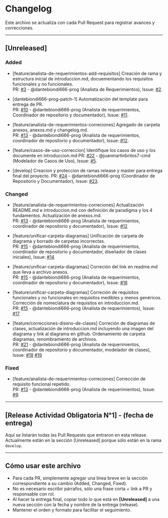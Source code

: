 # Changelog

Este archivo se actualiza con cada Pull Request para registrar avances y correcciones.

---

## [Unreleased]

### Added
- [feature/analista-de-requerimientos-add-requisitos] Creación de rama y estructura inicial de introduccion.md, docuementando los requisitos funcionales y no funcionales.  
  PR: [#3](https://github.com/facundohernanrodriguez/UCES-DOO-Grupo1/pull/3) - @dantebiondi666-prog (Analista de Requerimientos), Issue: [#2](https://github.com/facundohernanrodriguez/UCES-DOO-Grupo1/issues/2).

- [dantebiondi666-prog-patch-1] Automatización del template para entrega de PR.  
  PR: [#10](https://github.com/facundohernanrodriguez/UCES-DOO-Grupo1/pull/10) - @dantebiondi666-prog (Analista de requerimientos, Coordinador de repositorio y documentador), Issue: [#11](https://github.com/facundohernanrodriguez/UCES-DOO-Grupo1/issues/11).

- [feature/analista-de-requerimientos-correciones] Agregado de carpeta anexos, anexos.md y changelog.md.  
  PR: [#13](https://github.com/facundohernanrodriguez/UCES-DOO-Grupo1/pull/13) - @dantebiondi666-prog (Analista de requerimientos, coordinador de repositorio y documentador), Issue: [#12](https://github.com/facundohernanrodriguez/UCES-DOO-Grupo1/issues/12).

- [feature/casos-de-uso-correccion] Identifique los casos de uso y los documente en introduccion.md
  PR: [#22](https://github.com/dantebiondi666-prog/SistemaProductoraVideos/pull/22) - @juanmartinbritos7-cmd (Modelador de Casos de Uso), Issue: [#5](https://github.com/dantebiondi666-prog/SistemaProductoraVideos/issues/5).

- [develop] Creacion y proteccion de ramas release y master para entrega final del proyecto.
  PR: [#24](https://github.com/dantebiondi666-prog/SistemaProductoraVideos/pull/24) - @dantebiondi666-prog (Coordinador de Repositorio y Documentador), Issue: [#23](https://github.com/dantebiondi666-prog/SistemaProductoraVideos/issues/23).


  

### Changed
- [feature/analista-de-requerimientos-correciones] Actualización README.md e introduccion.md con definición de paradigma y los 4 fundamentos. Actualización de anexos.md.  
  PR: [#13](https://github.com/facundohernanrodriguez/UCES-DOO-Grupo1/pull/13) - @dantebiondi666-prog (Analista de requerimientos, coordinador de repositorio y documentador), Issue: [#12](https://github.com/facundohernanrodriguez/UCES-DOO-Grupo1/issues/12)

- [feature/unificar-carpeta-diagramas] Unificación de carpeta de diagrama y borrado de carpetas incorrectas.  
  PR: [#15](https://github.com/dantebiondi666-prog/SistemaProductoraVideos/pull/15) - @dantebiondi666-prog (Analista de requerimientos, coordinador de repositorio y documentador, diseñador de clases iniciales), Issue: [#14](https://github.com/dantebiondi666-prog/SistemaProductoraVideos/issues/14)

- [feature/unificar-carpeta-diagramas] Correción del link en readme.md que lleva a archivo anexos.  
  PR: [#15](https://github.com/dantebiondi666-prog/SistemaProductoraVideos/pull/15) - @dantebiondi666-prog (Analista de requerimientos, coordinador de repositorio y documentador), Issue: [#16](https://github.com/dantebiondi666-prog/SistemaProductoraVideos/issues/16)

- [feature/unificar-carpeta-diagramas] Correción de requisitos funcionales y no funcionales en requisitos medibles y menos genéricos. Corrección de nomeclatura de requisitos en introduccion.md.  
  PR: [#15](https://github.com/dantebiondi666-prog/SistemaProductoraVideos/pull/15) - @dantebiondi666-prog (Analista de requerimientos), Issue: [#17](https://github.com/dantebiondi666-prog/SistemaProductoraVideos/issues/17)

- [feature/correcciones-diseno-de-clases] Correción de diagramas de clases, actualización de introduccion.md incluyendo una imagen del diagrama y link al diagrama en github. Ordenamiento de carpeta diagramas, renombramiento de archivos.  
  PR: [#21](https://github.com/dantebiondi666-prog/SistemaProductoraVideos/pull/21) - @dantebiondi666-prog (Analista de requerimientos, coordinador de repositorio y documentador, modelador de clases), Issue: [#18](https://github.com/dantebiondi666-prog/SistemaProductoraVideos/issues/18) [#19](https://github.com/dantebiondi666-prog/SistemaProductoraVideos/issues/19)

### Fixed
- [feature/analista-de-requerimientos-correciones] Corrección de requisito funcional repetido.  
  PR: [#13](https://github.com/facundohernanrodriguez/UCES-DOO-Grupo1/pull/13) - @dantebiondi666-prog (Analista de requerimientos), Issue: [#9](https://github.com/facundohernanrodriguez/UCES-DOO-Grupo1/issues/9).

---

## [Release Actividad Obligatoria N°1] - (fecha de entrega)

Aquí se listarán todas las Pull Requests que entraron en esta release.  
Actualmente están en la sección [Unreleased] porque sólo están en la rama `develop`.

---

## Cómo usar este archivo

- Para cada PR, simplemente agregar una línea breve en la sección correspondiente a su cambio (Added, Changed, Fixed).  
- No es necesario escribir párrafos, sólo una frase corta + link a PR y responsable con rol.  
- Al hacer la entrega final, copiar todo lo que está en **[Unreleased]** a una nueva sección con la fecha y nombre de la entrega (release).  
- Mantener el orden y formato para facilitar el seguimiento.